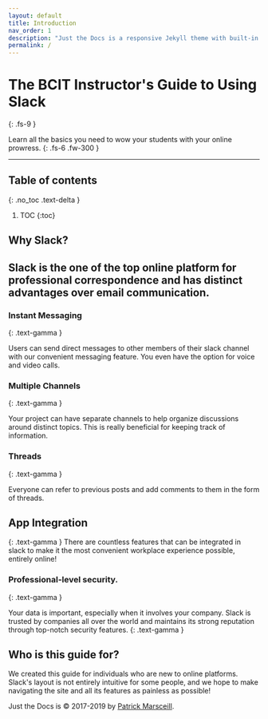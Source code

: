 ```yaml
---
layout: default
title: Introduction
nav_order: 1
description: "Just the Docs is a responsive Jekyll theme with built-in search that is easily customizable and hosted on GitHub Pages."
permalink: /
---
```


# The BCIT Instructor's Guide to Using Slack
{: .fs-9 }

Learn all the basics you need to wow your students with your online prowress.
{: .fs-6 .fw-300 }


---
## Table of contents
{: .no_toc .text-delta }

1. TOC
{:toc}


## Why Slack?

Slack is the one of the top online platform for professional correspondence and has distinct advantages over email communication.
-


### Instant Messaging
{: .text-gamma }

Users can send direct messages to other members of their slack channel with our convenient messaging feature. You even have the option for voice and video calls.

### Multiple Channels
{: .text-gamma }

Your project can have separate channels to help organize discussions around distinct topics.  This is really beneficial for keeping track of information.

### Threads
{: .text-gamma }

Everyone can refer to previous posts and add comments to them in the form of threads.


## App Integration
{: .text-gamma }
There are countless features that can be integrated in slack to make it the most convenient workplace experience possible, entirely online!


### Professional-level security.
{: .text-gamma }

Your data is important, especially when it involves your company.  Slack is trusted by companies all over the world and maintains its strong reputation through top-notch security features.
{: .text-gamma }

## Who is this guide for?

We created this guide for individuals who are new to online platforms.  Slack's layout is not entirely intuitive for some people, and we hope to make navigating the site and all its features as painless as possible!



Just the Docs is &copy; 2017-2019 by [Patrick Marsceill](http://patrickmarsceill.com).
